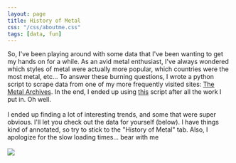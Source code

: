 ```yaml
---
layout: page
title: History of Metal
css: "/css/aboutme.css"
tags: [data, fun]
---
```


 <body>
 So, I've been playing around with some data that I've been wanting to get my hands on for a while. As an avid metal enthusiast, I've always wondered which styles of metal were actually more popular, which countries were the most metal, etc... To answer these burning questions, I wrote a python script to scrape data from one of my more frequently visited sites: <a href= "https://www.metal-archives.com/">The Metal Archives</a>. In the end, I ended up using <a href= "https://github.com/MiguelSR/metal-scraper">this</a> script after all the work I put in. Oh well. 
 <br>
 <br>
  I ended up finding a lot of interesting trends, and some that were super obvious. I'll let you check out the data for yourself (below). I have things kind of annotated, so try to stick to the "History of Metal" tab. Also, I apologize for the slow loading times... bear with me 
  <br>
  <br>
 <div class='tableauPlaceholder' id='viz1502932996815' style='position: relative'><noscript><a href='https:&#47;&#47;testanick.github.io&#47;2017-08-16-HistoryOfMetal&#47;'><img alt=' ' src='https:&#47;&#47;public.tableau.com&#47;static&#47;images&#47;MD&#47;MD4G8P32Y&#47;1_rss.png' style='border: none' /></a></noscript><object class='tableauViz'  style='display:none;'><param name='host_url' value='https%3A%2F%2Fpublic.tableau.com%2F' /> <param name='path' value='shared&#47;MD4G8P32Y' /> <param name='toolbar' value='yes' /><param name='static_image' value='https:&#47;&#47;public.tableau.com&#47;static&#47;images&#47;MD&#47;MD4G8P32Y&#47;1.png' /> <param name='animate_transition' value='yes' /><param name='display_static_image' value='yes' /><param name='display_spinner' value='yes' /><param name='display_overlay' value='yes' /><param name='display_count' value='yes' /></object></div>                <script type='text/javascript'>                    var divElement = document.getElementById('viz1502932996815');                    var vizElement = divElement.getElementsByTagName('object')[0];                    vizElement.style.width='1020px';vizElement.style.height='1059px';                    var scriptElement = document.createElement('script');                    scriptElement.src = 'https://public.tableau.com/javascripts/api/viz_v1.js';                    vizElement.parentNode.insertBefore(scriptElement, vizElement);                </script>
 
</body> 
   
  <br>
  <br>
  <br>
 
